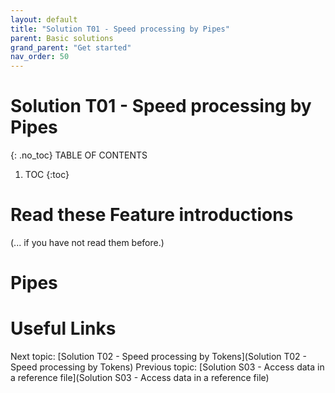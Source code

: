 ```yaml
---
layout: default
title: "Solution T01 - Speed processing by Pipes"
parent: Basic solutions
grand_parent: "Get started"
nav_order: 50
---
```


# Solution T01 - Speed processing by Pipes
{: .no_toc}
TABLE OF CONTENTS
1. TOC
{:toc}


# Read these Feature introductions
(... if you have not read them before.)




# Pipes


# Useful Links
Next topic: [Solution T02 - Speed processing by Tokens](Solution T02 - Speed processing by Tokens)
Previous topic: [Solution S03 - Access data in a reference file](Solution S03 - Access data in a reference file)


